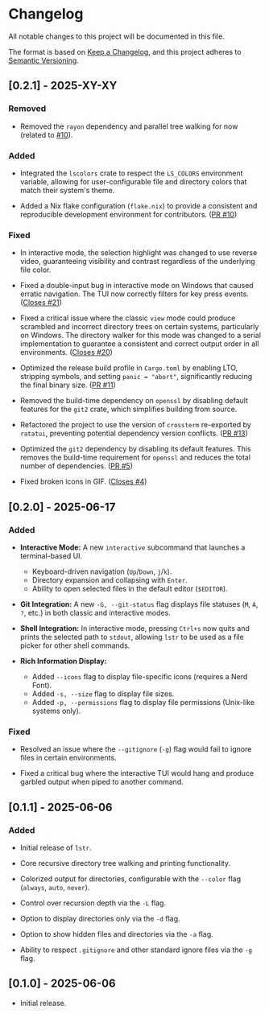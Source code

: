 # Changelog

All notable changes to this project will be documented in this file.

The format is based on [Keep a Changelog](https://keepachangelog.com/en/1.0.0/),
and this project adheres to [Semantic Versioning](https://semver.org/spec/v2.0.0.html).

## [0.2.1] - 2025-XY-XY

### Removed 

- Removed the `rayon` dependency and parallel tree walking for now (related to [#10](https://github.com/bgreenwell/lstr/issues/20)).

### Added

- Integrated the `lscolors` crate to respect the `LS_COLORS` environment variable, allowing for user-configurable file and directory colors that match their system's theme.

- Added a Nix flake configuration (`flake.nix`) to provide a consistent and reproducible development environment for contributors. ([PR #10](https://github.com/bgreenwell/lstr/pull/10))

### Fixed

- In interactive mode, the selection highlight was changed to use reverse video, guaranteeing visibility and contrast regardless of the underlying file color.

- Fixed a double-input bug in interactive mode on Windows that caused erratic navigation. The TUI now correctly filters for key press events. ([Closes #21](https://github.com/bgreenwell/lstr/issues/21))

- Fixed a critical issue where the classic `view` mode could produce scrambled and incorrect directory trees on certain systems, particularly on Windows. The directory walker for this mode was changed to a serial implementation to guarantee a consistent and correct output order in all environments. ([Closes #20](https://github.com/bgreenwell/lstr/issues/20))

- Optimized the release build profile in `Cargo.toml` by enabling LTO, stripping symbols, and setting `panic = "abort"`, significantly reducing the final binary size. ([PR #11](https://github.com/bgreenwell/lstr/pull/11))

- Removed the build-time dependency on `openssl` by disabling default features for the `git2` crate, which simplifies building from source.

- Refactored the project to use the version of `crossterm` re-exported by `ratatui`, preventing potential dependency version conflicts. ([PR #13](https://github.com/bgreenwell/lstr/pull/13))

- Optimized the `git2` dependency by disabling its default features. This removes the build-time requirement for `openssl` and reduces the total number of dependencies. ([PR #5](https://github.com/bgreenwell/lstr/pull/5))

- Fixed broken icons in GIF. ([Closes #4](https://github.com/bgreenwell/lstr/issues/4))

## [0.2.0] - 2025-06-17

### Added

-   **Interactive Mode:** A new `interactive` subcommand that launches a terminal-based UI.
    -   Keyboard-driven navigation (`Up`/`Down`, `j`/`k`).
    -   Directory expansion and collapsing with `Enter`.
    -   Ability to open selected files in the default editor (`$EDITOR`).

-   **Git Integration:** A new `-G, --git-status` flag displays file statuses (`M`, `A`, `?`, etc.) in both classic and interactive modes.

-   **Shell Integration:** In interactive mode, pressing `Ctrl+s` now quits and prints the selected path to `stdout`, allowing `lstr` to be used as a file picker for other shell commands.

-   **Rich Information Display:**
    -   Added `--icons` flag to display file-specific icons (requires a Nerd Font).
    -   Added `-s, --size` flag to display file sizes.
    -   Added `-p, --permissions` flag to display file permissions (Unix-like systems only).

### Fixed

-   Resolved an issue where the `--gitignore` (`-g`) flag would fail to ignore files in certain environments.

-   Fixed a critical bug where the interactive TUI would hang and produce garbled output when piped to another command.

## [0.1.1] - 2025-06-06

### Added

- Initial release of `lstr`.

- Core recursive directory tree walking and printing functionality.

- Colorized output for directories, configurable with the `--color` flag (`always`, `auto`, `never`).

- Control over recursion depth via the `-L` flag.

- Option to display directories only via the `-d` flag.

- Option to show hidden files and directories via the `-a` flag.

- Ability to respect `.gitignore` and other standard ignore files via the `-g` flag.

## [0.1.0] - 2025-06-06

- Initial release.
